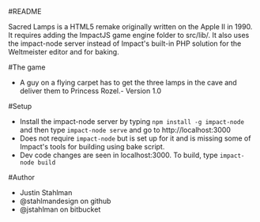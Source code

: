 #README

Sacred Lamps is a HTML5 remake originally written on the Apple II in 1990. It requires adding the ImpactJS game engine folder to src/lib/. It also uses the impact-node server instead of Impact's built-in PHP solution for the Weltmeister editor and for baking.

#The game


- A guy on a flying carpet has to get the three lamps in the cave and deliver them to Princess Rozel.- Version 1.0

#Setup

- Install the impact-node server by typing ```npm install -g impact-node``` and then type ```impact-node serve``` and go to http://localhost:3000
- Does not require ```impact-node``` but is set up for it and is missing some of Impact's tools for building using bake script.
- Dev code changes are seen in localhost:3000. To build, type ```impact-node build```</li>
</ul>

#Author

- Justin Stahlman
- @stahlmandesign on github
- @jstahlman on bitbucket